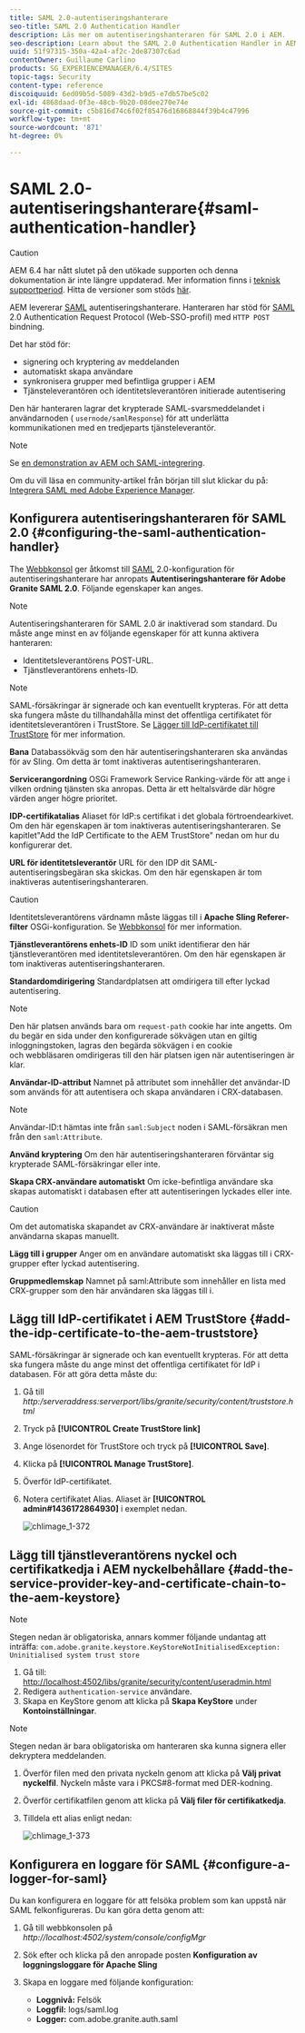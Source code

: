 ```yaml
---
title: SAML 2.0-autentiseringshanterare
seo-title: SAML 2.0 Authentication Handler
description: Läs mer om autentiseringshanteraren för SAML 2.0 i AEM.
seo-description: Learn about the SAML 2.0 Authentication Handler in AEM.
uuid: 51f97315-350a-42a4-af2c-2de87307c6ad
contentOwner: Guillaume Carlino
products: SG_EXPERIENCEMANAGER/6.4/SITES
topic-tags: Security
content-type: reference
discoiquuid: 6ed09b5d-5089-43d2-b9d5-e7db57be5c02
exl-id: 4868daad-0f3e-48cb-9b20-08dee270e74e
source-git-commit: c5b816d74c6f02f85476d16868844f39b4c47996
workflow-type: tm+mt
source-wordcount: '871'
ht-degree: 0%

---
```


# SAML 2.0-autentiseringshanterare{#saml-authentication-handler}

>[!CAUTION]
>
>AEM 6.4 har nått slutet på den utökade supporten och denna dokumentation är inte längre uppdaterad. Mer information finns i [teknisk supportperiod](https://helpx.adobe.com/support/programs/eol-matrix.html). Hitta de versioner som stöds [här](https://experienceleague.adobe.com/docs/).

AEM levererar [SAML](http://saml.xml.org/saml-specifications) autentiseringshanterare. Hanteraren har stöd för [SAML](http://saml.xml.org/saml-specifications) 2.0 Authentication Request Protocol (Web-SSO-profil) med `HTTP POST` bindning.

Det har stöd för:

* signering och kryptering av meddelanden
* automatiskt skapa användare
* synkronisera grupper med befintliga grupper i AEM
* Tjänsteleverantören och identitetsleverantören initierade autentisering

Den här hanteraren lagrar det krypterade SAML-svarsmeddelandet i användarnoden ( `usernode/samlResponse`) för att underlätta kommunikationen med en tredjeparts tjänsteleverantör.

>[!NOTE]
>
>Se [en demonstration av AEM och SAML-integrering](https://helpx.adobe.com/experience-manager/kb/simple-saml-demo.html).
>
>Om du vill läsa en community-artikel från början till slut klickar du på: [Integrera SAML med Adobe Experience Manager](https://helpx.adobe.com/experience-manager/using/aem63_saml.html).

## Konfigurera autentiseringshanteraren för SAML 2.0 {#configuring-the-saml-authentication-handler}

The [Webbkonsol](/help/sites-deploying/configuring-osgi.md) ger åtkomst till [SAML](http://saml.xml.org/saml-specifications) 2.0-konfiguration för autentiseringshanterare har anropats **Autentiseringshanterare för Adobe Granite SAML 2.0**. Följande egenskaper kan anges.

>[!NOTE]
>
>Autentiseringshanteraren för SAML 2.0 är inaktiverad som standard. Du måste ange minst en av följande egenskaper för att kunna aktivera hanteraren:
>
>* Identitetsleverantörens POST-URL.
>* Tjänstleverantörens enhets-ID.
>


>[!NOTE]
>
>SAML-försäkringar är signerade och kan eventuellt krypteras. För att detta ska fungera måste du tillhandahålla minst det offentliga certifikatet för identitetsleverantören i TrustStore. Se [Lägger till IdP-certifikatet till TrustStore](/help/sites-administering/saml-2-0-authenticationhandler.md#add-the-idp-certificate-to-the-aem-truststore) för mer information.

**Bana** Databassökväg som den här autentiseringshanteraren ska användas för av Sling. Om detta är tomt inaktiveras autentiseringshanteraren.

**Servicerangordning** OSGi Framework Service Ranking-värde för att ange i vilken ordning tjänsten ska anropas. Detta är ett heltalsvärde där högre värden anger högre prioritet.

**IDP-certifikatalias** Aliaset för IdP:s certifikat i det globala förtroendearkivet. Om den här egenskapen är tom inaktiveras autentiseringshanteraren. Se kapitlet&quot;Add the IdP Certificate to the AEM TrustStore&quot; nedan om hur du konfigurerar det.

**URL för identitetsleverantör** URL för den IDP dit SAML-autentiseringsbegäran ska skickas. Om den här egenskapen är tom inaktiveras autentiseringshanteraren.

>[!CAUTION]
>
>Identitetsleverantörens värdnamn måste läggas till i **Apache Sling Referer-filter** OSGi-konfiguration. Se [Webbkonsol](/help/sites-deploying/configuring-osgi.md) för mer information.

**Tjänstleverantörens enhets-ID** ID som unikt identifierar den här tjänstleverantören med identitetsleverantören. Om den här egenskapen är tom inaktiveras autentiseringshanteraren.

**Standardomdirigering** Standardplatsen att omdirigera till efter lyckad autentisering.

>[!NOTE]
>
>Den här platsen används bara om `request-path` cookie har inte angetts. Om du begär en sida under den konfigurerade sökvägen utan en giltig inloggningstoken, lagras den begärda sökvägen i en cookie\
>och webbläsaren omdirigeras till den här platsen igen när autentiseringen är klar.

**Användar-ID-attribut** Namnet på attributet som innehåller det användar-ID som används för att autentisera och skapa användaren i CRX-databasen.

>[!NOTE]
>
>Användar-ID:t hämtas inte från `saml:Subject` noden i SAML-försäkran men från den `saml:Attribute`.

**Använd kryptering** Om den här autentiseringshanteraren förväntar sig krypterade SAML-försäkringar eller inte.

**Skapa CRX-användare automatiskt** Om icke-befintliga användare ska skapas automatiskt i databasen efter att autentiseringen lyckades eller inte.

>[!CAUTION]
>
>Om det automatiska skapandet av CRX-användare är inaktiverat måste användarna skapas manuellt.

**Lägg till i grupper** Anger om en användare automatiskt ska läggas till i CRX-grupper efter lyckad autentisering.

**Gruppmedlemskap** Namnet på saml:Attribute som innehåller en lista med CRX-grupper som den här användaren ska läggas till i.

## Lägg till IdP-certifikatet i AEM TrustStore {#add-the-idp-certificate-to-the-aem-truststore}

SAML-försäkringar är signerade och kan eventuellt krypteras. För att detta ska fungera måste du ange minst det offentliga certifikatet för IdP i databasen. För att göra detta måste du:

1. Gå till *http:/serveraddress:serverport/libs/granite/security/content/truststore.html*
1. Tryck på **[!UICONTROL Create TrustStore link]**
1. Ange lösenordet för TrustStore och tryck på **[!UICONTROL Save]**.
1. Klicka på **[!UICONTROL Manage TrustStore]**.
1. Överför IdP-certifikatet.
1. Notera certifikatet Alias. Aliaset är **[!UICONTROL admin#1436172864930]** i exemplet nedan.

   ![chlimage_1-372](assets/chlimage_1-372.png)

## Lägg till tjänstleverantörens nyckel och certifikatkedja i AEM nyckelbehållare {#add-the-service-provider-key-and-certificate-chain-to-the-aem-keystore}

>[!NOTE]
>
>Stegen nedan är obligatoriska, annars kommer följande undantag att inträffa: `com.adobe.granite.keystore.KeyStoreNotInitialisedException: Uninitialised system trust store`

1. Gå till: [http://localhost:4502/libs/granite/security/content/useradmin.html](http://localhost:4502/libs/granite/security/content/useradmin.html)
1. Redigera `authentication-service` användare.
1. Skapa en KeyStore genom att klicka på **Skapa KeyStore** under **Kontoinställningar**.

>[!NOTE]
>
>Stegen nedan är bara obligatoriska om hanteraren ska kunna signera eller dekryptera meddelanden.

1. Överför filen med den privata nyckeln genom att klicka på **Välj privat nyckelfil**. Nyckeln måste vara i PKCS#8-format med DER-kodning.
1. Överför certifikatfilen genom att klicka på **Välj filer för certifikatkedja**.
1. Tilldela ett alias enligt nedan:

   ![chlimage_1-373](assets/chlimage_1-373.png)

## Konfigurera en loggare för SAML {#configure-a-logger-for-saml}

Du kan konfigurera en loggare för att felsöka problem som kan uppstå när SAML felkonfigureras. Du kan göra detta genom att:

1. Gå till webbkonsolen på *http://localhost:4502/system/console/configMgr*
1. Sök efter och klicka på den anropade posten **Konfiguration av loggningsloggare för Apache Sling**
1. Skapa en loggare med följande konfiguration:

   * **Loggnivå:** Felsök
   * **Loggfil:** logs/saml.log
   * **Logger:** com.adobe.granite.auth.saml
